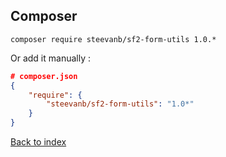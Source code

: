 Composer
--------
```
composer require steevanb/sf2-form-utils 1.0.*
```

Or add it manually :

```json
# composer.json
{
    "require": {
        "steevanb/sf2-form-utils": "1.0*"
    }
}
```

[Back to index](../README.md)
